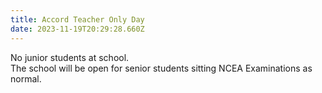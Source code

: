 ```yaml
---
title: Accord Teacher Only Day
date: 2023-11-19T20:29:28.660Z
---
```

No junior students at school.  
The school will be open for senior students sitting NCEA Examinations as normal.